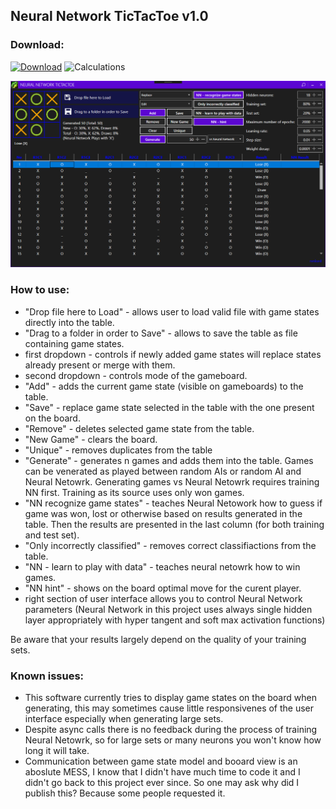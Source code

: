 ## Neural Network TicTacToe v1.0

### Download:

[![Download](https://img.shields.io/badge/download-NeuralNetworkTicTacToe--v1.0-blue.svg)](https://github.com/rvnlord/neuralNetowrkTicTacToe/releases/download/v1.0/TicTacToe.exe)
![Calculations](https://img.shields.io/badge/SHA--256-1DD49CED74D8C2E48E1B49F13DCEF4E2985F0C6EA7938FDFA942CA579F7967A7-darkgreen.svg)

   ![Interface](/Images/2019-02-28_141837.png?raw=true)

### How to use:

* "Drop file here to Load" - allows user to load valid file with game states directly into the table.
* "Drag to a folder in order to Save" - allows to save the table as file containing game states.
* first dropdown - controls if newly added game states will replace states already present or merge with them.
* second dropdown - controls mode of the gameboard.
* "Add" - adds the current game state (visible on gameboards) to the table.
* "Save" - replace game state selected in the table with the one present on the board.
* "Remove" - deletes selected game state from the table.
* "New Game" - clears the board.
* "Unique" - removes duplicates from the table
* "Generate" - generates n games and adds them into the table. Games can be venerated as played between random AIs or random AI and Neural Netowrk. Generating games vs Neural Netowrk requires training NN first. Training as its source uses only won games.
* "NN recognize game states" - teaches Neural Netowork how to guess if game was won, lost or otherwise based on results generated in the table. Then the results are presented in the last column (for both training and test set).
* "Only incorrectly classified" - removes correct classifiactions from the table.
* "NN - learn to play with data" - teaches neural netowrk how to win games.
* "NN hint" - shows on the board optimal move for the curent player.
* right section of user interface allows you to control Neural Network parameters (Neural Network in this project uses always single hidden layer appropriately with hyper tangent and soft max activation functions)

Be aware that your results largely depend on the quality of your training sets. 


### Known issues:
* This software currently tries to display game states on the board when generating, this may sometimes cause little responsivenes of the user interface especially when generating large sets.
* Despite async calls there is no feedback during the process of training Neural Netowrk, so for large sets or many neurons you won't know how long it will take.
* Communication between game state model and booard view is an aboslute MESS, I know that I didn't have much time to code it and I didn't go back to this project ever since. So one may ask why did I publish this? Because some people requested it.










